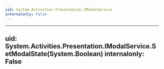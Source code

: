 ```yaml
---
uid: System.Activities.Presentation.IModalService
internalonly: False
---
```


---
uid: System.Activities.Presentation.IModalService.SetModalState(System.Boolean)
internalonly: False
---
